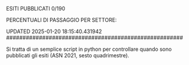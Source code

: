 ESITI PUBBLICATI 0/190 

PERCENTUALI DI PASSAGGIO PER SETTORE:

UPDATED 2025-01-20 18:15:40.431942
###################################################### 

Si tratta di un semplice script in python per controllare quando sono pubblicati gli esiti (ASN 2021, sesto quadrimestre).

